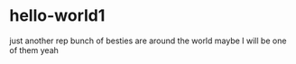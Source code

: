 # hello-world1
just another rep
bunch of besties
are around the world
maybe I will be one of them
yeah
